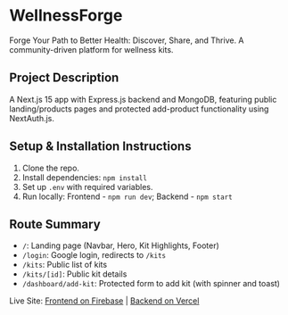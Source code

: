 # WellnessForge

Forge Your Path to Better Health: Discover, Share, and Thrive. A community-driven platform for wellness kits.

## Project Description
A Next.js 15 app with Express.js backend and MongoDB, featuring public landing/products pages and protected add-product functionality using NextAuth.js.

## Setup & Installation Instructions
1. Clone the repo.
2. Install dependencies: `npm install`
3. Set up `.env` with required variables.
4. Run locally: Frontend - `npm run dev`; Backend - `npm start`

## Route Summary
- `/`: Landing page (Navbar, Hero, Kit Highlights, Footer)
- `/login`: Google login, redirects to `/kits`
- `/kits`: Public list of kits
- `/kits/[id]`: Public kit details
- `/dashboard/add-kit`: Protected form to add kit (with spinner and toast)

Live Site: [Frontend on Firebase](<your-firebase-url>) | [Backend on Vercel](<your-vercel-url>)


